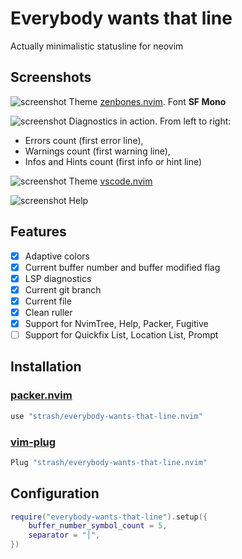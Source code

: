 # Everybody wants that line
Actually minimalistic statusline for neovim

## Screenshots
![screenshot](https://i.ibb.co/MPvs5wL/Screen-Shot-2022-06-17-at-10-05-12.png)
Theme [zenbones.nvim](https://github.com/mcchrish/zenbones.nvim). Font **SF Mono**

![screenshot](https://i.ibb.co/p4d7zh2/Screen-Shot-2022-06-17-at-10-05-59.png)
Diagnostics in action. From left to right:
+ Errors count (first error line),
+ Warnings count (first warning line),
+ Infos and Hints count (first info or hint line)

![screenshot](https://i.ibb.co/LRSdFP5/Screen-Shot-2022-06-17-at-10-22-30.png)
Theme [vscode.nvim](https://github.com/Mofiqul/vscode.nvim)

![screenshot](https://i.ibb.co/ysZCjN3/Screen-Shot-2022-06-17-at-10-23-02.png)
Help

## Features
- [x] Adaptive colors
- [x] Current buffer number and buffer modified flag
- [x] LSP diagnostics
- [x] Current git branch
- [x] Current file
- [x] Clean ruller
- [x] Support for NvimTree, Help, Packer, Fugitive
- [ ] Support for Quickfix List, Location List, Prompt

## Installation
### [packer.nvim](https://github.com/wbthomason/packer.nvim)
```lua
use "strash/everybody-wants-that-line.nvim"
```
### [vim-plug](https://github.com/junegunn/vim-plug)
```lua
Plug "strash/everybody-wants-that-line.nvim"
```

## Configuration
```lua
require("everybody-wants-that-line").setup({
	buffer_number_symbol_count = 5,
	separator = "│",
})
```

